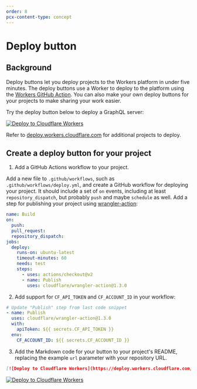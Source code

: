 ```yaml
---
order: 8
pcx-content-type: concept
---
```


# Deploy button

## Background

Deploy buttons let you deploy projects to the Workers platform in under five minutes. The deploy buttons use a Worker to deploy to the platform using the [Workers GitHub Action](https://github.com/marketplace/actions/deploy-to-cloudflare-workers-with-wrangler). You can also make your own deploy buttons for your projects to make sharing your work easier.

Try the deploy button below to deploy a GraphQL server:

[![Deploy to Cloudflare Workers](https://deploy.workers.cloudflare.com/button)](https://deploy.workers.cloudflare.com/?url=https://github.com/signalnerve/workers-graphql-server)

Refer to [deploy.workers.cloudflare.com](https://deploy.workers.cloudflare.com/) for additional projects to deploy.

## Create a deploy button for your project

1. Add a GitHub Actions workflow to your project.

Add a new file to `.github/workflows`, such as `.github/workflows/deploy.yml`, and create a GitHub workflow for deploying your project. It should include a set of `on` events, including at least `repository_dispatch`, but probably `push` and maybe `schedule` as well. Add a step for publishing your project using [wrangler-action](https://github.com/cloudflare/wrangler-action):

```yaml
name: Build
on:
  push:
  pull_request:
  repository_dispatch:
jobs:
  deploy:
    runs-on: ubuntu-latest
    timeout-minutes: 60
    needs: test
    steps:
      - uses: actions/checkout@v2
      - name: Publish
        uses: cloudflare/wrangler-action@1.3.0
```

2. Add support for `CF_API_TOKEN` and `CF_ACCOUNT_ID` in your workflow:

```yaml
# Update "Publish" step from last code snippet
- name: Publish
  uses: cloudflare/wrangler-action@1.3.0
  with:
    apiToken: ${{ secrets.CF_API_TOKEN }}
  env:
    CF_ACCOUNT_ID: ${{ secrets.CF_ACCOUNT_ID }}
```

3. Add the Markdown code for your button to your project's README, replacing the example `url` parameter with your repository URL.

```md
[![Deploy to Cloudflare Workers](https://deploy.workers.cloudflare.com/button)](https://deploy.workers.cloudflare.com/?url=https://github.com/YOURUSERNAME/YOURREPO)
```

[![Deploy to Cloudflare Workers](https://deploy.workers.cloudflare.com/button)](https://deploy.workers.cloudflare.com)
